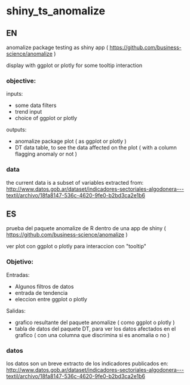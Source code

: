 # shiny_ts_anomalize

## EN 

anomalize package testing as shiny app ( https://github.com/business-science/anomalize )

display with ggplot or plotly for some tooltip interaction

### objective: 

inputs: 
- some data filters
- trend input
- choice of ggplot or plotly

outputs: 
- anomalize package plot ( as ggplot or plotly )
- DT data table, to see the data affected on the plot ( with a column flagging anomaly or not )

### data

the current data is a subset of variables extracted from: 
http://www.datos.gob.ar/dataset/indicadores-sectoriales-algodonera---textil/archivo/18fa8147-536c-4620-9fe0-b2bd3ca2e1b6


## ES

prueba del paquete anomalize de R  dentro de una app de shiny ( https://github.com/business-science/anomalize )

ver plot con ggplot o plotly para interaccion con "tooltip" 

### Objetivo: 

Entradas: 
- Algunos filtros de datos
- entrada de tendencia
- eleccion entre ggplot o plotly

Salidas: 
- grafico resultante del paquete anomalize ( como ggplot o plotly )
- tabla de datos del paquete DT, para ver los datos afectados en el grafico ( con una columna que discrimina si es anomalia o no )

### datos

los datos son un breve extracto de los indicadores publicados en: 
http://www.datos.gob.ar/dataset/indicadores-sectoriales-algodonera---textil/archivo/18fa8147-536c-4620-9fe0-b2bd3ca2e1b6
